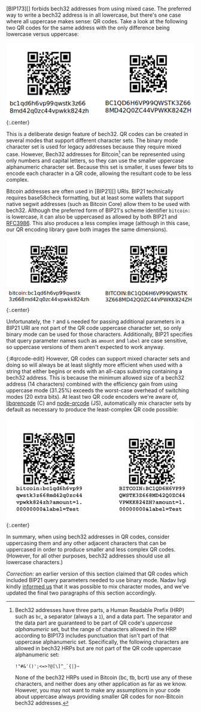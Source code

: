 [BIP173][] forbids bech32 addresses from using mixed case.  The
preferred way to write a bech32 address is in all lowercase, but there's
one case where all uppercase makes sense: QR codes.  Take a look at the
following two QR codes for the same address with the only difference
being lowercase versus uppercase:

![bech32 uppercase](/img/posts/2019-05-bech32-qr-uc.png)
{:.center}

This is a deliberate design feature of bech32.  QR codes can be created
in several modes that support different character sets.
The binary mode character set is used for legacy addresses because they
require mixed case.  However, Bech32 addresses for Bitcoin[^only-bc] can
be represented using only numbers and capital letters, so they can use
the smaller uppercase alphanumeric character set.  Because this set is
smaller, it uses fewer bits to encode each character in a QR code,
allowing the resultant code to be less complex.

Bitcoin addresses are often used in [BIP21][] URIs.  BIP21 technically
requires base58check formatting, but at least some wallets that support
native segwit addresses (such as Bitcoin Core) allow them to be used
with bech32.  Although the preferred form of BIP21's scheme identifier
`bitcoin:` is lowercase, it can also be uppercased as allowed by both
BIP21 and [RFC3986][].  This also produces a less complex image
(although in this case, our QR encoding library gave both images the
same dimensions).

![bech32 uppercase](/img/posts/2019-05-bip21-bech32-qr-uc.png)
{:.center}

Unfortunately, the `?` and `&` needed for passing additional parameters
in a BIP21 URI are not part of the QR code uppercase character set, so
only binary mode can be used for those characters.  Additionally, BIP21 specifies that query
parameter names such as `amount` and `label` are case sensitive, so
uppercase versions of them aren't expected to work anyway.

{:#qrcode-edit}
However, QR codes can support mixed character sets and doing so will
always be at least slightly more efficient when used with a string that
either begins or ends with an all-caps substring containing a bech32
address.  This is because the minimum allowed size of a bech32 address
(14 characters) combined with the efficiency gain from using uppercase
mode (31.25%) exceeds the worst-case overhead of switching modes (20
extra bits).  At least two QR code encoders we're aware of,
[libqrencode][] (C) and [node-qrcode][] (JS), automatically mix
character sets by default as necessary to produce the least-complex QR
code possible:

![BIP21/bech32 mixed character mode](/img/posts/2019-05-bip21-bech32-qr-mixed.png)
{:.center}

In summary, when using bech32 addresses in QR codes, consider
uppercasing them and any other adjacent characters that can be
uppercased in order to produce smaller and less complex QR codes.
(However, for all other purposes, bech32 addresses should use all
lowercase characters.)

*Correction:* an earlier version of this section claimed that QR codes
which included BIP21 query parameters needed to use binary mode.  Nadav Ivgi
kindly [informed us][ivgi tweet] that it was possible to mix character
modes, and we've updated the final two paragraphs of this section
accordingly.

[bech32 easy]: {{news38}}#bech32-sending-support
[rfc3986]: https://tools.ietf.org/html/rfc3986#section-3.1
[ivgi tweet]: https://twitter.com/shesek/status/1131733590235131905
[node-qrcode]: https://github.com/soldair/node-qrcode#mixed-modes
[libqrencode]: https://fukuchi.org/works/qrencode/

[^only-bc]:
    Bech32 addresses have three parts, a Human Readable Prefix (HRP)
    such as `bc`, a separator (always a `1`), and a data part.  The
    separator and the data part are guaranteed to be part of QR code's
    *uppercase alphanumeric* set, but the range of characters allowed in
    the HRP according to BIP173 includes punctuation that isn't part of
    that uppercase alphanumeric set.  Specifically, the following
    characters are allowed in bech32 HRPs but are not part of the QR
    code uppercase alphanumeric set:

        !"#&'()';<=>?@[\]^_`{|}~

    None of the bech32 HRPs used in Bitcoin (bc, tb, bcrt) use any of
    these characters, and neither does any other application as far as
    we know.  However, you may not want to make any assumptions in your
    code about uppercase always providing smaller QR codes for
    non-Bitcoin bech32 addresses.
